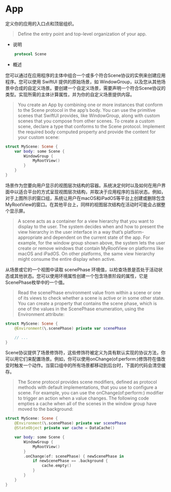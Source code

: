 # App
定义你的应用的入口点和顶层组织。

> Define the entry point and top-level organization of your app.

- 说明
```swift
    protocol Scene
```

- 概述

您可以通过在应用程序的主体中组合一个或多个符合Scene协议的实例来创建应用程序。您可以使用 SwiftUI 提供的原始场景，如 WindowGroup，以及您从其他场景中合成的自定义场景。要创建一个自定义场景，需要声明一个符合Scene协议的类型。实现所需的主体计算属性，并为你的自定义场景提供内容。

> You create an App by combining one or more instances that conform to the Scene protocol in the app’s body. You can use the primitive scenes that SwiftUI provides, like WindowGroup, along with custom scenes that you compose from other scenes. To create a custom scene, declare a type that conforms to the Scene protocol. Implement the required body computed property and provide the content for your custom scene:

```swift
struct MyScene: Scene {
    var body: some Scene {
        WindowGroup {
            MyRootView()
        }
    }
}
```
场景作为您要向用户显示的视图层次结构的容器。系统决定何时以及如何在用户界面中以适合平台的方式呈现视图层次结构，并取决于应用程序的当前状态。例如，对于上图所示的窗口组，系统让用户在macOS和iPadOS等平台上创建或删除包含MyRootView的窗口。在其他平台上，同样的视图层次结构在活动时可能会占据整个显示屏。

> A scene acts as a container for a view hierarchy that you want to display to the user. The system decides when and how to present the view hierarchy in the user interface in a way that’s platform-appropriate and dependent on the current state of the app. For example, for the window group shown above, the system lets the user create or remove windows that contain MyRootView on platforms like macOS and iPadOS. On other platforms, the same view hierarchy might consume the entire display when active.

从场景或它的一个视图中读取 scenePhase 环境值，以检查场景是否处于活动状态或其他状态。您可以使用环境属性创建一个包含场景阶段的属性，它是ScenePhase枚举中的一个值。

> Read the scenePhase environment value from within a scene or one of its views to check whether a scene is active or in some other state. You can create a property that contains the scene phase, which is one of the values in the ScenePhase enumeration, using the Environment attribute:


```swift
struct MyScene: Scene {
    @Environment(\.scenePhase) private var scenePhase

    // ...
}
```

Scene协议提供了场景修饰符，这些修饰符被定义为具有默认实现的协议方法，你可以用它们来配置场景。例如，你可以使用onChange(of:perform:)修饰符在值改变时触发一个动作。当窗口组中的所有场景都移动到后台时，下面的代码会清空缓存。

> The Scene protocol provides scene modifiers, defined as protocol methods with default implementations, that you use to configure a scene. For example, you can use the onChange(of:perform:) modifier to trigger an action when a value changes. The following code empties a cache when all of the scenes in the window group have moved to the background:

```swift
struct MyScene: Scene {
    @Environment(\.scenePhase) private var scenePhase
    @StateObject private var cache = DataCache()

    var body: some Scene {
        WindowGroup {
            MyRootView()
        }
        .onChange(of: scenePhase) { newScenePhase in
            if newScenePhase == .background {
                cache.empty()
            }
        }
    }
}

```
